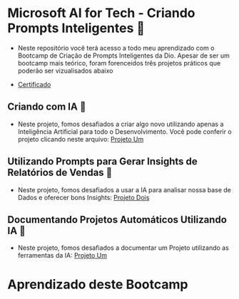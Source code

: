 # Microsoft AI for Tech - Criando Prompts Inteligentes 🤗
- Neste repositório você terá acesso a todo meu aprendizado com o Bootcamp de Criação de Prompts Inteligentes da Dio. Apesar de ser um bootcamp mais teórico, foram forenceidos três projetos práticos que poderão ser vizualisados abaixo

- [Certificado ](file:///C:/Users/Maria/Downloads/Certificado%20-%20IA.pdf)

## Criando com IA 🚀
- Neste projeto, fomos desafiados a criar algo novo utilizando apenas a Inteligência Artificial para todo o Desenvolvimento. Você pode conferir o projeto clicando neste arquivo: [Projeto Um](https://github.com/DantinhasMD/Bootcamp_Dio---Prompts/tree/master/Projeto%20Um)

## Utilizando Prompts para Gerar Insights de Relatórios de Vendas 🎲
- Neste projeto, fomos desafiados a usar a IA para analisar nossa base de Dados e oferecer bons Insights: [Projeto Dois](https://github.com/DantinhasMD/Bootcamp_Dio---Prompts/tree/master/Projeto%20Dois)

## Documentando Projetos Automáticos Utilizando IA 🤖
- Neste projeto, fomos desafiados a documentar um Projeto utilizando as ferramentas da IA: [Projeto Um](https://github.com/DantinhasMD/Bootcamp_Dio---Prompts/tree/b6380a37b37029f0e7999d07a07efebc1f88c885/Projeto%20Tres)

# Aprendizado deste Bootcamp 
